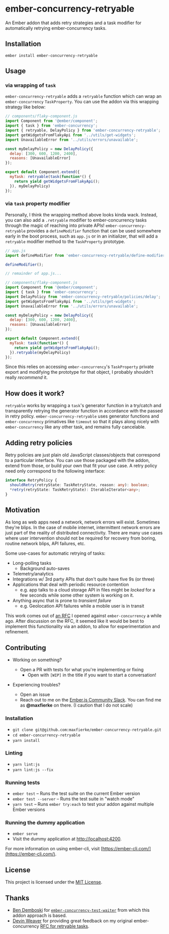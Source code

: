 # ember-concurrency-retryable

An Ember addon that adds retry strategies and a task modifier for automatically
retrying ember-concurrency tasks.

## Installation

```
ember install ember-concurrency-retryable
```

## Usage

### via wrapping of `task`
`ember-concurrency-retryable` adds a `retryable` function which can wrap an
`ember-concurrency` `TaskProperty`. You can use the addon via this wrapping
strategy like below:

```javascript
// components/flaky-component.js
import Component from '@ember/component';
import { task } from 'ember-concurrency';
import { retryable, DelayPolicy } from 'ember-concurrency-retryable';
import getWidgetsFromFlakyApi from '../utils/get-widgets';
import UnavailableError from '../utils/errors/unavailable';

const myDelayPolicy = new DelayPolicy({
  delay: [300, 600, 1200, 2400],
  reasons: [UnavailableError]
});

export default Component.extend({
  myTask: retryable(task(function*() {
    return yield getWidgetsFromFlakyApi();
  }), myDelayPolicy)
});
```

### via `task` property modifier
Personally, I think the wrapping method above looks kinda wack. Instead, you
can also add a `.retryable` modifier to ember-concurrency tasks through the
magic of reaching into private APIs! `ember-concurrency-retryable` provides a
`defineModifier` function that can be used somewhere early in the boot process,
such as `app.js` or in an initializer, that will add a `retryable` modifier
method to the `TaskProperty` prototype.

```javascript
// app.js
import defineModifier from 'ember-concurrency-retryable/define-modifier';

defineModifier();

// remainder of app.js...
```

```javascript
// components/flaky-component.js
import Component from '@ember/component';
import { task } from 'ember-concurrency';
import DelayPolicy from 'ember-concurrency-retryable/policies/delay';
import getWidgetsFromFlakyApi from '../utils/get-widgets';
import UnavailableError from '../utils/errors/unavailable';

const myDelayPolicy = new DelayPolicy({
  delay: [300, 600, 1200, 2400],
  reasons: [UnavailableError]
});

export default Component.extend({
  myTask: task(function*() {
    return yield getWidgetsFromFlakyApi();
  }).retryable(myDelayPolicy)
});
```

Since this relies on accessing `ember-concurrency`'s `TaskProperty` private
export and modifying the prototype for that object, I probably shouldn't
really *recommend* it.

## How does it work?

`retryable` works by wrapping a `task`'s generator function in a
try/catch and transparently retrying the generator function in accordance with
the passed in retry policy. `ember-concurrency-retryable` uses generator
functions and `ember-concurrency` primatives like `timeout` so that it plays
along nicely with `ember-concurrency` like any other task, and remains fully
cancelable.

## Adding retry policies

Retry policies are just plain old JavaScript classes/objects that correspond
to a particular interface. You can use those packaged with the addon, extend
from those, or build your own that fit your use case. A retry policy need only
correspond to the following interface:

```typescript
interface RetryPolicy {
  shouldRetry(retryState: TaskRetryState, reason: any): boolean;
  *retry(retryState: TaskRetryState): IterableIterator<any>;
}
```

## Motivation

As long as web apps need a network, network errors will exist. Sometimes
they're blips. In the case of mobile internet, intermittent network errors are
just part of the reality of distributed connectivity. There are many use cases
where user intervention should not be required for recovery from boring,
routine network blips, API failures, etc.

Some use-cases for automatic retrying of tasks:

* Long-polling tasks
    * Background auto-saves
* Telemetry/analytics
* Integrations w/ 3rd party APIs that don't quite have five 9s (or three)
* Applications that deal with periodic resource contention
    * e.g. app talks to a cloud storage API in files might be *locked* for a
      few seconds while some other system is working on it.
* Anything async that is prone to *transient failure*
    * e.g. Geolocation API failures while a mobile user is in transit

This work comes out of [an RFC](https://github.com/machty/ember-concurrency/issues/183) I opened against `ember-concurrency` a while ago.
After discussion on the RFC, it seemed like it would be best to implement this
functionality via an addon, to allow for experimentation and refinement.

## Contributing

* Working on something?
  * Open a PR with tests for what you're implementing or fixing
    * Open with `[WIP]` in the title if you want to start a conversation!

* Experiencing troubles?
  * Open an issue
  * Reach out to me on the [Ember.js Community Slack](https://embercommunity.slack.com/).
    You can find me as **@maxfierke** on there.
    (I caution that I do not scale)

### Installation

* `git clone git@github.com:maxfierke/ember-concurrency-retryable.git`
* `cd ember-concurrency-retryable`
* `yarn install`

### Linting

* `yarn lint:js`
* `yarn lint:js --fix`

### Running tests

* `ember test` – Runs the test suite on the current Ember version
* `ember test --server` – Runs the test suite in "watch mode"
* `yarn test` – Runs `ember try:each` to test your addon against multiple Ember versions

### Running the dummy application

* `ember serve`
* Visit the dummy application at [http://localhost:4200](http://localhost:4200).

For more information on using ember-cli, visit [https://ember-cli.com/](https://ember-cli.com/).

## License

This project is licensed under the [MIT License](LICENSE.md).

## Thanks

* [Ben Demboski](https://github.com/bendemboski) for [`ember-concurrency-test-waiter`](https://github.com/bendemboski/ember-concurrency-test-waiter) from which this addon approach is based.
* [Devin Weaver](https://github.com/sukima) for providing great feedback on my original ember-concurrency [RFC for retryable tasks](https://github.com/machty/ember-concurrency/issues/183).
